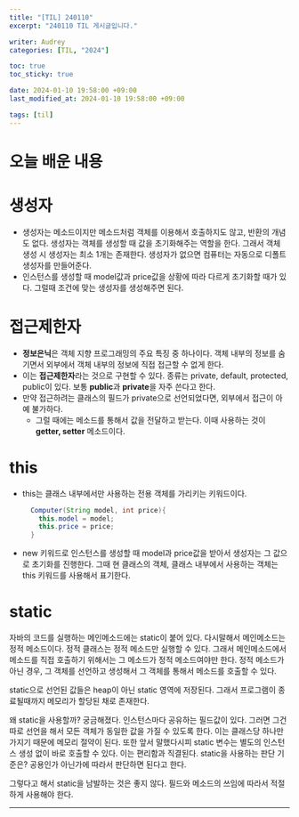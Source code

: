 ```yaml
---
title: "[TIL] 240110"
excerpt: "240110 TIL 게시글입니다."

writer: Audrey
categories: [TIL, "2024"]

toc: true
toc_sticky: true

date: 2024-01-10 19:58:00 +09:00
last_modified_at: 2024-01-10 19:58:00 +09:00

tags: [til]
---
```


# 오늘 배운 내용

# 생성자

- 생성자는 메소드이지만 메소드처럼 객체를 이용해서 호출하지도 않고, 반환의 개념도 없다. 생성자는 객체를 생성할 때 값을 초기화해주는 역할을 한다. 그래서 객체 생성 시 생성자는 최소 1개는 존재한다. 생성자가 없으면 컴퓨터는 자동으로 디폴트 생성자를 만들어준다.
- 인스턴스를 생성할 때 model값과 price값을 상황에 따라 다르게 초기화할 때가 있다. 그럴때 조건에 맞는 생성자를 생성해주면 된다.

# 접근제한자

- **정보은닉**은 객체 지향 프로그래밍의 주요 특징 중 하나이다. 객체 내부의 정보를 숨기면서 외부에서 객체 내부의 정보에 직접 접근할 수 없게 한다.
- 이는 **접근제한자**라는 것으로 구현할 수 있다. 종류는 private, default, protected, public이 있다. 보통 **public**과 **private**을 자주 쓴다고 한다.
- 만약 접근하려는 클래스의 필드가 private으로 선언되었다면, 외부에서 접근이 아예 불가하다.
    - 그럴 때에는 메소드를 통해서 값을 전달하고 받는다. 이때 사용하는 것이 **getter, setter** 메소드이다.

# this

- this는 클래스 내부에서만 사용하는 전용 객체를 가리키는 키워드이다.
    
    ```java
      Computer(String model, int price){
        this.model = model;
        this.price = price;
      }
    ```
    
- new 키워드로 인스턴스를 생성할 때 model과 price값을 받아서 생성자는 그 값으로 초기화를 진행한다. 그때 현 클래스의 객체, 클래스 내부에서 사용하는 객체는 this 키워드를 사용해서 표기한다.

# static

자바의 코드를 실행하는 메인메소드에는 static이 붙어 있다. 다시말해서 메인메소드는 정적 메소드이다. 정적 클래스는 정적 메소드만 실행할 수 있다. 그래서 메인메소드에서 메소드를 직접 호출하기 위해서는 그 메소드가 정적 메소드여야만 한다. 정적 메소드가 아닌 경우, 그 객체를 선언하고 생성해서 그 객체를 통해서 메소드를 호출할 수 있다.

static으로 선언된 값들은 heap이 아닌 static 영역에 저장된다. 그래서 프로그램이 종료될때까지 메모리가 할당된 채로 존재한다.

왜 static을 사용할까? 궁금해졌다. 인스턴스마다 공유하는 필드값이 있다. 그러면 그건 따로 선언을 해서 모든 객체가 동일한 값을 가질 수 있도록 한다. 이는 클래스당 하나만 가지기 때문에 메모리 절약이 된다. 또한 앞서 말했다시피 static 변수는 별도의 인스턴스 생성 없이 바로 호출할 수 있다. 이는 편리함과 직결된다. static을 사용하는 판단 기준은? 공용인가 아닌가에 따라서 판단하면 된다고 한다.

그렇다고 해서 static을 남발하는 것은 좋지 않다. 필드와 메소드의 쓰임에 따라서 적절하게 사용해야 한다.

---

<div class="giscus"></div>
<script src="https://giscus.app/client.js"
        data-repo="Audrey-1120/Audrey-1120.github.io"
        data-repo-id="R_kgDOK_Zbjw"
        data-category="General"
        data-category-id="DIC_kwDOK_Zbj84CcHu1"
        data-mapping="pathname"
        data-strict="0"
        data-reactions-enabled="1"
        data-emit-metadata="0"
        data-input-position="bottom"
        data-theme="noborder_gray"
        data-lang="ko"
        crossorigin="anonymous"
        async>
</script>